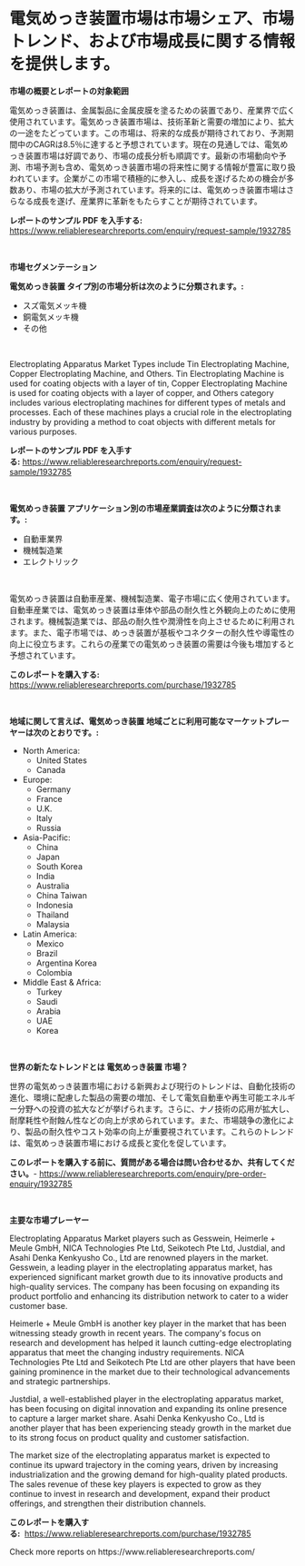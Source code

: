 <p><h1>電気めっき装置市場は市場シェア、市場トレンド、および市場成長に関する情報を提供します。</h1></p><p><strong>市場の概要とレポートの対象範囲</strong></p>
<p><p>電気めっき装置は、金属製品に金属皮膜を塗るための装置であり、産業界で広く使用されています。電気めっき装置市場は、技術革新と需要の増加により、拡大の一途をたどっています。この市場は、将来的な成長が期待されており、予測期間中のCAGRは8.5％に達すると予想されています。現在の見通しでは、電気めっき装置市場は好調であり、市場の成長分析も順調です。最新の市場動向や予測、市場予測も含め、電気めっき装置市場の将来性に関する情報が豊富に取り扱われています。企業がこの市場で積極的に参入し、成長を遂げるための機会が多数あり、市場の拡大が予測されています。将来的には、電気めっき装置市場はさらなる成長を遂げ、産業界に革新をもたらすことが期待されています。</p></p>
<p><strong>レポートのサンプル PDF を入手する:</strong> <a href="https://www.reliableresearchreports.com/enquiry/request-sample/1932785">https://www.reliableresearchreports.com/enquiry/request-sample/1932785</a></p>
<p>&nbsp;</p>
<p><strong>市場セグメンテーション</strong></p>
<p><strong>電気めっき装置 タイプ別の市場分析は次のように分類されます。:</strong></p>
<p><ul><li>スズ電気メッキ機</li><li>銅電気メッキ機</li><li>その他</li></ul></p>
<p>&nbsp;</p>
<p><p>Electroplating Apparatus Market Types include Tin Electroplating Machine, Copper Electroplating Machine, and Others. Tin Electroplating Machine is used for coating objects with a layer of tin, Copper Electroplating Machine is used for coating objects with a layer of copper, and Others category includes various electroplating machines for different types of metals and processes. Each of these machines plays a crucial role in the electroplating industry by providing a method to coat objects with different metals for various purposes.</p></p>
<p><strong>レポートのサンプル PDF を入手する:</strong>&nbsp;<a href="https://www.reliableresearchreports.com/enquiry/request-sample/1932785">https://www.reliableresearchreports.com/enquiry/request-sample/1932785</a></p>
<p>&nbsp;</p>
<p><strong> 電気めっき装置 アプリケーション別の市場産業調査は次のように分類されます。:</strong></p>
<p><ul><li>自動車業界</li><li>機械製造業</li><li>エレクトリック</li></ul></p>
<p>&nbsp;</p>
<p><p>電気めっき装置は自動車産業、機械製造業、電子市場に広く使用されています。自動車産業では、電気めっき装置は車体や部品の耐久性と外観向上のために使用されます。機械製造業では、部品の耐久性や潤滑性を向上させるために利用されます。また、電子市場では、めっき装置が基板やコネクターの耐久性や導電性の向上に役立ちます。これらの産業での電気めっき装置の需要は今後も増加すると予想されています。</p></p>
<p><strong>このレポートを購入する:</strong>&nbsp; <a href="https://www.reliableresearchreports.com/purchase/1932785">https://www.reliableresearchreports.com/purchase/1932785</a></p>
<p>&nbsp;</p>
<p><strong>地域に関して言えば、電気めっき装置 地域ごとに利用可能なマーケットプレーヤーは次のとおりです。:</strong></p>
<p><ul>
    <li>
        North America:
        <ul>
            <li>United States</li>
            <li>Canada</li>
        </ul>
    </li>
    <li>
        Europe:
        <ul>
            <li>Germany</li>
            <li>France</li>
            <li>U.K.</li>
            <li>Italy</li>
            <li>Russia</li>
        </ul>
    </li>
    <li>
        Asia-Pacific:
        <ul>
            <li>China</li>
            <li>Japan</li>
            <li>South Korea</li>
            <li>India</li>
            <li>Australia</li>
            <li>China Taiwan</li>
            <li>Indonesia</li>
            <li>Thailand</li>
            <li>Malaysia</li>
        </ul>
    </li>
    <li>
        Latin America:
        <ul>
            <li>Mexico</li>
            <li>Brazil</li>
            <li>Argentina Korea</li>
            <li>Colombia</li>
        </ul>
    </li>
    <li>
        Middle East & Africa:
        <ul>
            <li>Turkey</li>
            <li>Saudi</li>
            <li>Arabia</li>
            <li>UAE</li>
            <li>Korea</li>
        </ul>
    </li>
    </ul></p>
<p>&nbsp;</p>
<p><strong>世界の新たなトレンドとは 電気めっき装置 市場？</strong></p>
<p><p>世界の電気めっき装置市場における新興および現行のトレンドは、自動化技術の進化、環境に配慮した製品の需要の増加、そして電気自動車や再生可能エネルギー分野への投資の拡大などが挙げられます。さらに、ナノ技術の応用が拡大し、耐摩耗性や耐蝕ん性などの向上が求められています。また、市場競争の激化により、製品の耐久性やコスト効率の向上が重要視されています。これらのトレンドは、電気めっき装置市場における成長と変化を促しています。</p></p>
<p><strong>このレポートを購入する前に、質問がある場合は問い合わせるか、共有してください。</strong>- <a href="https://www.reliableresearchreports.com/enquiry/pre-order-enquiry/1932785">https://www.reliableresearchreports.com/enquiry/pre-order-enquiry/1932785</a></p>
<p>&nbsp;</p>
<p><strong>主要な市場プレーヤー</strong></p>
<p><p>Electroplating Apparatus Market players such as Gesswein, Heimerle + Meule GmbH, NICA Technologies Pte Ltd, Seikotech Pte Ltd, Justdial, and Asahi Denka Kenkyusho Co., Ltd are renowned players in the market. Gesswein, a leading player in the electroplating apparatus market, has experienced significant market growth due to its innovative products and high-quality services. The company has been focusing on expanding its product portfolio and enhancing its distribution network to cater to a wider customer base.</p><p>Heimerle + Meule GmbH is another key player in the market that has been witnessing steady growth in recent years. The company's focus on research and development has helped it launch cutting-edge electroplating apparatus that meet the changing industry requirements. NICA Technologies Pte Ltd and Seikotech Pte Ltd are other players that have been gaining prominence in the market due to their technological advancements and strategic partnerships.</p><p>Justdial, a well-established player in the electroplating apparatus market, has been focusing on digital innovation and expanding its online presence to capture a larger market share. Asahi Denka Kenkyusho Co., Ltd is another player that has been experiencing steady growth in the market due to its strong focus on product quality and customer satisfaction.</p><p>The market size of the electroplating apparatus market is expected to continue its upward trajectory in the coming years, driven by increasing industrialization and the growing demand for high-quality plated products. The sales revenue of these key players is expected to grow as they continue to invest in research and development, expand their product offerings, and strengthen their distribution channels.</p></p>
<p><strong>このレポートを購入する:</strong>&nbsp;&nbsp;<a href="https://www.reliableresearchreports.com/purchase/1932785">https://www.reliableresearchreports.com/purchase/1932785</a></p>
<p>Check more reports on https://www.reliableresearchreports.com/</p>